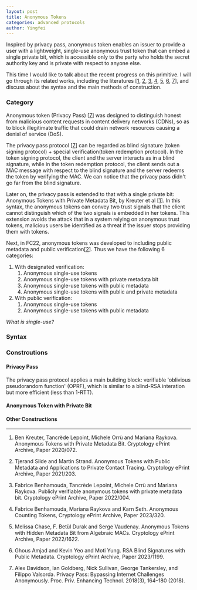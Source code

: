 ```yaml
---
layout: post
title: Anonymous Tokens
categories: advanced protocols
author: Yingfei
---
```


Inspired by privacy pass, anonymous token enables an issuer to provide a user with a lightweight, single-use anonymous trust token that can embed a single private bit, which is accessible only to the party who holds the secret authority key and is private with respect to anyone else. <!--more-->

This time I would like to talk about the recent progress on this primitive. I will go through its related works, including the literatures [<a href="#ref1">1</a>, <a href="#ref2">2</a>, <a href="#ref3">3</a>, <a href="#ref4">4</a>, <a href="#ref5">5</a>, <a href="#ref6">6</a>, <a href="#ref7">7</a>], and discuss about the syntax and the main methods of construction.

### Category

Anonymous token (Privacy Pass)  [<a href="#ref7">7</a>] was designed to distinguish honest from malicious content requests in content delivery networks (CDNs), so as to block illegitimate traffic that could drain network resources causing a denial of service (DoS). 

The privacy pass protocol [<a href="#ref7">7</a>] can be regarded as blind signature (token signing protocol) + special verification(token redemption protocol). In the token signing protocol, the client and the server interacts as in a blind signature, while in the token redemption protocol, the client sends out a MAC message with respect to the blind signature and the server redeems the token by verifying the MAC. We can notice that the privacy pass didn't go far from the blind signature.

Later on, the privacy pass is extended to that with a single private bit: Anonymous Tokens with Private Metadata Bit, by Kreuter et al [<a href="#ref1">1</a>]. In this syntax, the anonymous tokens can convey two trust signals that the client cannot distinguish which of the two signals is embedded in her tokens. This extension avoids the attack that in a system relying on anonymous trust tokens, malicious users be identified as a threat if the issuer stops providing them with tokens. 

Next, in FC22, anonymous tokens was developed to including public metadata and public verification[<a href="#ref2">2</a>]. Thus we have the following 6 categories:

1. With designated verification:
	1. Anonymous single-use tokens
	2. Anonymous single-use tokens with private metadata bit
	3. Anonymous single-use tokens with public metadata
	4. Anonymous single-use tokens with public and private metadata
2. With public verification:
	1. Anonymous single-use tokens
	2. Anonymous single-use tokens with public metadata

*What is single-use?*



### Syntax

### Constrcutions
#### Privacy Pass

The privacy pass protocol applies a main building block: verifiable 'oblivious pseudorandom function' (OPRF), which is similar to a blind-RSA interation but more efficient (less than 1-RTT). 

#### Anonymous Token with Private Bit

#### Other Constructions


---
1. <p name = "ref1"> Ben Kreuter, Tancrède Lepoint, Michele Orrù and Mariana Raykova. Anonymous Tokens with Private Metadata Bit. Cryptology ePrint Archive, Paper 2020/072.</p>
2. <p name = "ref2"> Tjerand Silde and Martin Strand. Anonymous Tokens with Public Metadata and Applications to Private Contact Tracing. Cryptology ePrint Archive, Paper 2021/203.</p>
3. <p name = "ref3"> Fabrice Benhamouda, Tancrède Lepoint, Michele Orrù and Mariana Raykova. Publicly verifiable anonymous tokens with private metadata bit. Cryptology ePrint Archive, Paper 2022/004.</p>
4. <p name = "ref4"> Fabrice Benhamouda, Mariana Raykova and Karn Seth. Anonymous Counting Tokens, Cryptology ePrint Archive, Paper 2023/320.</p>
5. <p name = "ref5"> Melissa Chase, F. Betül Durak and Serge Vaudenay. Anonymous Tokens with Hidden Metadata Bit from Algebraic MACs. Cryptology ePrint Archive, Paper 2022/1622.</p>
6. <p name = "ref6"> Ghous Amjad and Kevin Yeo and Moti Yung. RSA Blind Signatures with Public Metadata. Cryptology ePrint Archive, Paper 2023/1199.</p>
7. <p name = "ref7">Alex Davidson, Ian Goldberg, Nick Sullivan, George Tankersley, and Filippo Valsorda. Privacy Pass: Bypassing Internet Challenges Anonymously. Proc. Priv. Enhancing Technol. 2018(3), 164–180 (2018).</p>
